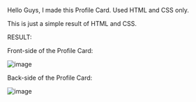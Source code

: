 Hello Guys, I made this Profile Card.
Used HTML and CSS only.

This is just a simple result of HTML and CSS.

RESULT:

Front-side of the Profile Card:

![image](https://github.com/Adityach007/Web-Development/assets/108794914/4e049cb1-a32f-48d2-972a-d7d5308ed811)

Back-side of the Profile Card:

![image](https://github.com/Adityach007/Web-Development/assets/108794914/c90bc8ea-17d4-4b64-8718-cd5a5184cd29)
